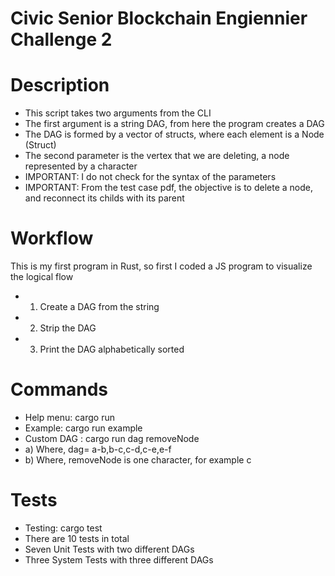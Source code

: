 # Civic Senior Blockchain Engiennier Challenge 2
# Description
* This script takes two arguments from the CLI
* The first argument is a string DAG, from here the program creates a DAG
* The DAG is formed by a vector of structs, where each element is a Node (Struct)
* The second parameter is the vertex that we are deleting, a node represented by a character
* IMPORTANT: I do not check for the syntax of the parameters
* IMPORTANT: From the test case pdf, the objective is to delete a node, and reconnect its childs with its parent

# Workflow
This is my first program in Rust, so first I coded a JS program to visualize the logical flow
* 1) Create a DAG from the string
* 2) Strip the DAG
* 3) Print the DAG alphabetically sorted

# Commands
* Help menu: cargo run
* Example: cargo run example
* Custom DAG : cargo run dag removeNode
*   a) Where, dag= a-b,b-c,c-d,c-e,e-f
*   b) Where, removeNode is one character, for example c

# Tests
* Testing: cargo test
* There are 10 tests in total
* Seven Unit Tests with two different DAGs
* Three System Tests with three different DAGs